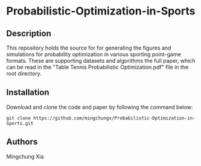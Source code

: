 # Probabilistic-Optimization-in-Sports


## Description

This repository holds the source for for generating the figures and simulations for probability optimization in various sporting point-game formats. These are supporting datasets and algorithms the full paper, which can be read in the "Table Tennis Probabilistic Optimization.pdf" file in the root directory.


## Installation

Download and clone the code and paper by following the command below:
```
git clone https://github.com/mingchungx/Probabilistic-Optimization-in-Sports.git
```


## Authors

Mingchung Xia
